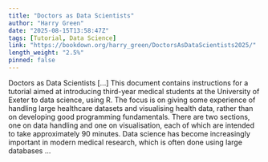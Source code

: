 ```yaml
---
title: "Doctors as Data Scientists"
author: "Harry Green"
date: "2025-08-15T13:58:47Z"
tags: [Tutorial, Data Science]
link: "https://bookdown.org/harry_green/DoctorsAsDataScientists2025/"
length_weight: "2.5%"
pinned: false
---
```


Doctors as Data Scientists [...] This document contains instructions for a tutorial aimed at introducing third-year medical students at the University of Exeter to data science, using R. The focus is on giving some experience of handling large healthcare datasets and visualising health data, rather than on developing good programming fundamentals. There are two sections, one on data handling and one on visualisation, each of which are intended to take approximately 90 minutes. Data science has become increasingly important in modern medical research, which is often done using large databases ...
